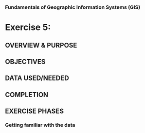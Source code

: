 ### Fundamentals of Geographic Information Systems (GIS)

# Exercise 5: 

## OVERVIEW & PURPOSE

## OBJECTIVES

## DATA USED/NEEDED

## COMPLETION

## EXERCISE PHASES

### Getting familiar with the data

### 
<!--stackedit_data:
eyJoaXN0b3J5IjpbMTI3OTEyNTQ5OV19
-->